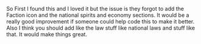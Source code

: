 So First I found this and I loved it but the issue is they forgot to add the Faction icon and the national spirits and economy sections. It would be a really good improvement if someone could help code this to make it better. Also I think you should add like the law stuff like national laws and stuff like that. It would make things great.
